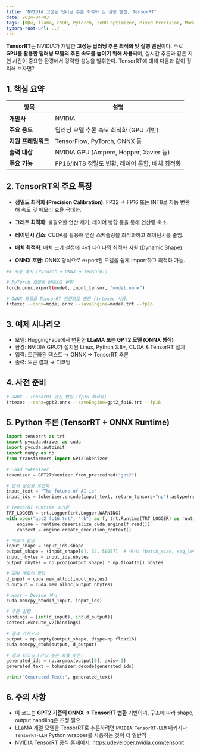 ```yaml
---
title: "NVIDIA 고성능 딥러닝 추론 최적화 및 실행 엔진, TensorRT"
date: 2024-04-03
tags: [메타, llama, FSDP, PyTorch, ZeRO optimizer, Mixed Precision, Model Parallelism, Pipeline Parallelism, DeepSpeed-Inference, DDP, Distributed Data Parallel]
typora-root-url: ../
---
```




**TensorRT**는 NVIDIA가 개발한 **고성능 딥러닝 추론 최적화 및 실행 엔진**이다. 주로 **GPU를 활용한 딥러닝 모델의 추론 속도를 높이기 위해 사용**되며, 실시간 추론과 같은 지연 시간이 중요한 환경에서 강력한 성능을 발휘한다. TensorRT에 대해 다음과 같이 정리해 보자면?



## 1. 핵심 요약

| 항목                | 설명                                            |
| ------------------- | ----------------------------------------------- |
| **개발사**          | NVIDIA                                          |
| **주요 용도**       | 딥러닝 모델 추론 속도 최적화 (GPU 기반)         |
| **지원 프레임워크** | TensorFlow, PyTorch, ONNX 등                    |
| **출력 대상**       | NVIDIA GPU (Ampere, Hopper, Xavier 등)          |
| **주요 기능**       | FP16/INT8 정밀도 변환, 레이어 통합, 배치 최적화 |



## 2. TensorRT의 주요 특징

* **정밀도 최적화 (Precision Calibration)**: FP32 → FP16 또는 INT8로 자동 변환해 속도 및 메모리 효율 극대화.
* **그래프 최적화**: 불필요한 연산 제거, 레이어 병합 등을 통해 연산량 축소.

* **레이턴시 감소**: CUDA를 활용해 연산 스케줄링을 최적화하고 레이턴시를 줄임.

* **배치 최적화**: 배치 크기 설정에 따라 다이나믹 최적화 지원 (Dynamic Shape).

* **ONNX 호환**: ONNX 형식으로 export된 모델을 쉽게 import하고 최적화 가능.

```bash
## 사용 예시 (PyTorch → ONNX → TensorRT)

# PyTorch 모델을 ONNX로 변환
torch.onnx.export(model, input_tensor, "model.onnx")

# ONNX 모델을 TensorRT 엔진으로 변환 (trtexec 사용)
trtexec --onnx=model.onnx --saveEngine=model.trt --fp16
```



## 3. 예제 시나리오

* 모델: HuggingFace에서 변환한 **LLaMA 또는 GPT2 모델 (ONNX 형식)**
* 환경: NVIDIA GPU가 설치된 Linux, Python 3.8+, CUDA & TensorRT 설치
* 입력: 토큰화된 텍스트 → ONNX → TensorRT 추론
* 출력: 토큰 결과 → 디코딩



## 4. 사전 준비

```bash
# ONNX → TensorRT 엔진 변환 (fp16 최적화)
trtexec --onnx=gpt2.onnx --saveEngine=gpt2_fp16.trt --fp16
```



## 5. Python 추론 (TensorRT + ONNX Runtime)

```python
import tensorrt as trt
import pycuda.driver as cuda
import pycuda.autoinit
import numpy as np
from transformers import GPT2Tokenizer

# Load tokenizer
tokenizer = GPT2Tokenizer.from_pretrained("gpt2")

# 입력 문장을 토큰화
input_text = "The future of AI is"
input_ids = tokenizer.encode(input_text, return_tensors="np").astype(np.int32)

# TensorRT runtime 초기화
TRT_LOGGER = trt.Logger(trt.Logger.WARNING)
with open("gpt2_fp16.trt", "rb") as f, trt.Runtime(TRT_LOGGER) as runtime:
    engine = runtime.deserialize_cuda_engine(f.read())
    context = engine.create_execution_context()

# 메모리 할당
input_shape = input_ids.shape
output_shape = (input_shape[0], 32, 50257)  # 예시: (batch_size, seq_len, vocab_size)
input_nbytes = input_ids.nbytes
output_nbytes = np.prod(output_shape) * np.float16().nbytes

# GPU 메모리 할당
d_input = cuda.mem_alloc(input_nbytes)
d_output = cuda.mem_alloc(output_nbytes)

# Host → Device 복사
cuda.memcpy_htod(d_input, input_ids)

# 추론 실행
bindings = [int(d_input), int(d_output)]
context.execute_v2(bindings)

# 결과 가져오기
output = np.empty(output_shape, dtype=np.float16)
cuda.memcpy_dtoh(output, d_output)

# 결과 디코딩 (가장 높은 확률 토큰)
generated_ids = np.argmax(output[0], axis=-1)
generated_text = tokenizer.decode(generated_ids)

print("Generated Text:", generated_text)
```



## 6. 주의 사항

* 이 코드는 **GPT2 기준의 ONNX → TensorRT 변환** 기반이며, 구조에 따라 shape, output handling은 조정 필요
* LLaMA 계열 모델을 TensorRT로 추론하려면 `NVIDIA TensorRT-LLM` 패키지나 `TensorRT-LLM` Python wrapper를 사용하는 것이 더 일반적
* NVIDIA TensorRT 공식 홈페이지: https://developer.nvidia.com/tensorrt




